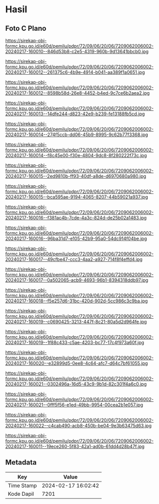 # Hasil

## Foto C Plano

https://sirekap-obj-formc.kpu.go.id/e60d/pemilu/pdpr/72/09/06/20/06/7209062006002-20240217-160010--846d53b8-c2e5-4319-960b-9d13641bbcb0.jpg

https://sirekap-obj-formc.kpu.go.id/e60d/pemilu/pdpr/72/09/06/20/06/7209062006002-20240217-160012--261375c6-4b9e-4914-b041-aa389f1a0651.jpg

https://sirekap-obj-formc.kpu.go.id/e60d/pemilu/pdpr/72/09/06/20/06/7209062006002-20240217-160012--8598b58d-26e8-4452-b4ed-9c7ce6b2aea2.jpg

https://sirekap-obj-formc.kpu.go.id/e60d/pemilu/pdpr/72/09/06/20/06/7209062006002-20240217-160013--14dfe244-d823-42e9-b239-fe13188fb5cd.jpg

https://sirekap-obj-formc.kpu.go.id/e60d/pemilu/pdpr/72/09/06/20/06/7209062006002-20240217-160014--274f5ccb-dd06-45b9-8995-9c62b77f3368.jpg

https://sirekap-obj-formc.kpu.go.id/e60d/pemilu/pdpr/72/09/06/20/06/7209062006002-20240217-160014--f8c45e00-f30e-4804-9dc8-8f280222f73c.jpg

https://sirekap-obj-formc.kpu.go.id/e60d/pemilu/pdpr/72/09/06/20/06/7209062006002-20240217-160015--2ed9810b-ff93-40df-a8de-d6970680a980.jpg

https://sirekap-obj-formc.kpu.go.id/e60d/pemilu/pdpr/72/09/06/20/06/7209062006002-20240217-160015--bca595ae-9194-4065-8207-44b59021a937.jpg

https://sirekap-obj-formc.kpu.go.id/e60d/pemilu/pdpr/72/09/06/20/06/7209062006002-20240217-160016--f381ac4b-7cde-4a3c-824d-de25b02a1483.jpg

https://sirekap-obj-formc.kpu.go.id/e60d/pemilu/pdpr/72/09/06/20/06/7209062006002-20240217-160016--96ba31d7-e105-42b9-95a0-54dc914f04be.jpg

https://sirekap-obj-formc.kpu.go.id/e60d/pemilu/pdpr/72/09/06/20/06/7209062006002-20240217-160017--49cfbe47-ccc3-4aa2-a927-714f8f4effd4.jpg

https://sirekap-obj-formc.kpu.go.id/e60d/pemilu/pdpr/72/09/06/20/06/7209062006002-20240217-160017--0a502065-acb9-4693-96b1-8394318ddb97.jpg

https://sirekap-obj-formc.kpu.go.id/e60d/pemilu/pdpr/72/09/06/20/06/7209062006002-20240217-160018--f5e257d6-31bc-420d-902d-5cc986c3c9ba.jpg

https://sirekap-obj-formc.kpu.go.id/e60d/pemilu/pdpr/72/09/06/20/06/7209062006002-20240217-160019--c0690425-3213-447f-8c21-80a5d2d964fe.jpg

https://sirekap-obj-formc.kpu.go.id/e60d/pemilu/pdpr/72/09/06/20/06/7209062006002-20240217-160019--1f88c433-c5ae-4203-bc77-17c4f973a60f.jpg

https://sirekap-obj-formc.kpu.go.id/e60d/pemilu/pdpr/72/09/06/20/06/7209062006002-20240217-160020--e32899d5-0ee8-4c64-afc7-d64c7bf61055.jpg

https://sirekap-obj-formc.kpu.go.id/e60d/pemilu/pdpr/72/09/06/20/06/7209062006002-20240217-160021--0302496a-16d5-43c9-9b1d-82c301f4a6c0.jpg

https://sirekap-obj-formc.kpu.go.id/e60d/pemilu/pdpr/72/09/06/20/06/7209062006002-20240217-160021--0fff5f56-e1ed-49bb-9954-00cea2b1e057.jpg

https://sirekap-obj-formc.kpu.go.id/e60d/pemilu/pdpr/72/09/06/20/06/7209062006002-20240217-160022--c4cab490-acb8-450b-be04-9e3b63475d63.jpg

https://sirekap-obj-formc.kpu.go.id/e60d/pemilu/pdpr/72/09/06/20/06/7209062006002-20240217-160011--19ece260-5f83-42a1-ad0b-61dd4d28b47f.jpg


## Metadata

| Key        | Value               |
| ---------- | ------------------- |
| Time Stamp | 2024-02-17 16:02:42 |
| Kode Dapil | 7201                |



